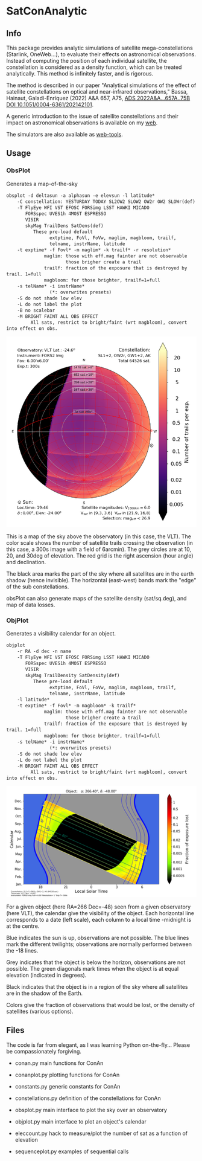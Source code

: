 # SatConAnalytic

## Info

This package provides analytic simulations of satellite mega-constellations (Starlink, OneWeb...), to evaluate their effects on astronomical observations. Instead of computing the position of each individual satellite, the constellation is considered as a density function, which can be treated analytically. This method is infinitely faster, and is rigorous.

The method is described in our paper "Analytical simulations of the effect of satellite constellations on optical and near-infrared observations," Bassa, Hainaut, Galadí-Enríquez (2022) A&A 657, A75, [ADS 2022A&A...657A..75B](https://ui.adsabs.harvard.edu/abs/2022A%26A...657A..75B/abstract) [DOI 10.1051/0004-6361/202142101](https://ui.adsabs.harvard.edu/link_gateway/2022A&A...657A..75B/doi:10.1051/0004-6361/202142101).

A generic introduction to the issue of satellite constellations and their impact on astronomical observations is available on my [web](https://www.eso.org/~ohainaut/satellites).

The simulators are also available as [web-tools](https://www.eso.org/~ohainaut/satellites/simulators.html).
## Usage

### ObsPlot

Generates a map-of-the-sky

```
obsplot -d deltasun -a alphasun -e elevsun -l latitude*
    -C constellation: YESTURDAY TODAY SL2OW2 SLOW2 OW2r OW2 SLOWr(def)
    -T FlyEye WFI VST EFOSC FORSimg LSST HAWKI MICADO
       FORSspec UVES1h 4MOST ESPRESSO
       VISIR 
       skyMag TrailDens SatDens(def)
          These pre-load default 
                extptime, FoVl, FoVw, maglim, magbloom, trailf, 
                telname, instrName, latitude
    -t exptime* -f Fovl* -m maglim* -k trailf* -r resolution*
              maglim: those with eff.mag fainter are not observable
                      those brigher create a trail
              trailf: fraction of the exposure that is destroyed by trail. 1=full
              magbloom: for those brighter, trailf=1=full
    -s telName* -i instrName*
                (*: overwrites presets)
    -S do not shade low elev
    -L do not label the plot
    -B no scalebar
    -M BRIGHT FAINT ALL OBS EFFECT
         All sats, restrict to bright/faint (wrt magbloom), convert into effect on obs.
```

![Example of obsplot output](./obsplot.png)

This is a map of the sky above the observatory (in this case, the VLT). The color scale shows the number of satellite trails crossing the observation (in this case, a 300s image with a field of 6arcmin). The grey circles are at 10, 20, and 30deg of elevation. The red grid is the right ascension (hour angle) and declination. 

The black area marks the part of the sky where all satellites are in the earth shadow (hence invisible). The horizontal (east-west) bands mark the "edge" of the sub constellations.

obsPlot can also generate maps of the satellite density (sat/sq.deg), and map of data losses.


### ObjPlot

Generates a visibility calendar for an object.

```
objplot 
    -r RA -d dec -n name
    -T FlyEye WFI VST EFOSC FORSimg LSST HAWKI MICADO
       FORSspec UVES1h 4MOST ESPRESSO
       VISIR 
       skyMag TrailDensity SatDensity(def)
          These pre-load default 
                extptime, FoVl, FoVw, maglim, magbloom, trailf, 
                telname, instrName, latitude
    -l latitude*
    -t exptime* -f Fovl* -m magbloom* -k trailf* 
              maglim: those with eff.mag fainter are not observable
                      those brigher create a trail
              trailf: fraction of the exposure that is destroyed by trail. 1=full
              magbloom: for those brighter, trailf=1=full
    -s telName* -i instrName*
                (*: overwrites presets)
    -S do not shade low elev
    -L do not label the plot
    -M BRIGHT FAINT ALL OBS EFFECT
         All sats, restrict to bright/faint (wrt magbloom), convert into effect on obs.
```


![Example of objplot output](./objplot.png)

For a given object (here RA=266 Dec=-48) seen from a given observatory (here VLT),
the calendar give the visibility of the object. Each horizontal line corresponds to a date (left scale), each column to a local time -midnight is at the centre.

Blue indicates the sun is up, observations are not possible. The blue lines mark the different twilights; observations are normally performed between the -18 lines.

Grey indicates that the object is below the horizon, observations are not possible. The green diagonals mark times when the object is at equal elevation (indicated in degrees).

Black indicates that the object is in a region of the sky where all satellites are in the shadow of the Earth.

Colors give the fraction of observations that would be lost, or the density of satellites (various options).



## Files

The code is far from elegant, as I was learning Python on-the-fly... Please be compassionately forgiving. 

- conan.py	main functions for ConAn
- conanplot.py	plotting functions for ConAn
- constants.py	generic constants for ConAn
- constellations.py	definition of the constellations for ConAn

- obsplot.py	main interface to plot the sky over an observatory
- objplot.py	main interface to plot an object's calendar
- eleccount.py	hack to measure/plot the number of sat as a
		function of elevation
- sequenceplot.py examples of sequential calls
